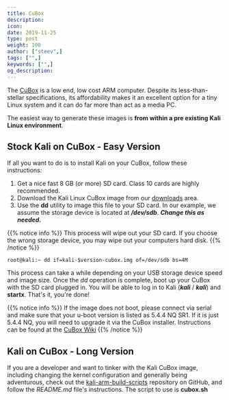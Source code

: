 ```yaml
---
title: CuBox
description:
icon:
date: 2019-11-25
type: post
weight: 100
author: ["steev",]
tags: ["",]
keywords: ["",]
og_description:
---
```


The [CuBox](https://www.solid-run.com/product/cubox-carrier-base/) is a low end, low cost ARM computer. Despite its less-than-stellar specifications, its affordability makes it an excellent option for a tiny Linux system and it can do far more than act as a media PC.

The easiest way to generate these images is **from within a pre existing Kali Linux environment**.

## Stock Kali on CuBox - Easy Version

If all you want to do is to install Kali on your CuBox, follow these instructions:

1. Get a nice fast 8 GB (or more) SD card. Class 10 cards are highly recommended.
2. Download the Kali Linux CuBox image from our [downloads](https://www.offensive-security.com/kali-linux-arm-images/) area.
3. Use the **dd** utility to image this file to your SD card. In our example, we assume the storage device is located at **_/dev/sdb_**. **_Change this as needed._**

{{% notice info %}}
This process will wipe out your SD card. If you choose the wrong storage device, you may wipe out your computers hard disk.
{{% /notice %}}

```
root@kali:~ dd if=kali-$version-cubox.img of=/dev/sdb bs=4M
```

This process can take a while depending on your USB storage device speed and image size. Once the _dd_ operation is complete, boot up your CuBox with the SD card plugged in. You will be able to log in to Kali (**_kali_** / **_kali_**) and **startx**. That's it, you're done!

{{% notice info %}}
If the image does not boot, please connect via serial and make sure that your u-boot version is listed as 5.4.4 NQ SR1. If it is just 5.4.4 NQ, you will need to upgrade it via the CuBox installer. Instructions can be found at the [CuBox Wiki](http://wiki.solid-run.com/doku.php?id=products:imx6:cubox-i)
{{% /notice %}}

## Kali on CuBox - Long Version

If you are a developer and want to tinker with the Kali CuBox image, including changing the kernel configuration and generally being adventurous, check out the [kali-arm-build-scripts](https://gitlab.com/kalilinux/build-scripts/kali-arm) repository on GitHub, and follow the _README.md_ file's instructions. The script to use is **cubox.sh**

